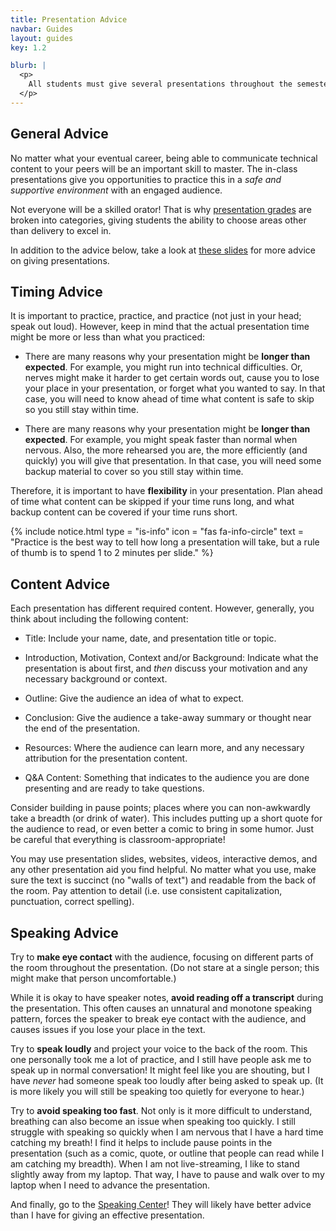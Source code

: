 ```yaml
---
title: Presentation Advice
navbar: Guides
layout: guides
key: 1.2

blurb: |
  <p>
    All students must give several presentations throughout the semester. This guide focuses on the general advice for presentations. See the <a href="./">individual guides</a> on each presentation for <strong>speaker</strong> requirements.
  </p>
---
```


## General Advice

No matter what your eventual career, being able to communicate technical content to your peers will be an important skill to master. The in-class presentations give you opportunities to practice this in a *safe and supportive environment* with an engaged audience.

Not everyone will be a skilled orator! That is why [presentation grades](presentation-grading.html) are broken into categories, giving students the ability to choose areas other than delivery to excel in.

In addition to the advice below, take a look at [these slides]("/files/presentations.pdf") for more advice on giving presentations.

## Timing Advice

It is important to practice, practice, and practice (not just in your head; speak out loud). However, keep in mind that the actual presentation time might be more or less than what you practiced:

  - There are many reasons why your presentation might be **longer than expected**. For example, you might run into technical difficulties. Or, nerves might make it harder to get certain words out, cause you to lose your place in your presentation, or forget what you wanted to say. In that case, you will need to know ahead of time what content is safe to skip so you still stay within time.

  - There are many reasons why your presentation might be **longer than expected**. For example, you might speak faster than normal when nervous. Also, the more rehearsed you are, the more efficiently (and quickly) you will give that presentation. In that case, you will need some backup material to cover so you still stay within time.

Therefore, it is important to have **flexibility** in your presentation. Plan ahead of time what content can be skipped if your time runs long, and what backup content can be covered if your time runs short.

{% include notice.html type = "is-info" icon = "fas fa-info-circle" text = "Practice is the best way to tell how long a presentation will take, but a rule of thumb is to spend 1 to 2 minutes per slide." %}


## Content Advice

Each presentation has different required content. However, generally, you think about including the following content:

  - Title: Include your name, date, and presentation title or topic.

  - Introduction, Motivation, Context and/or Background: Indicate what the presentation is about first, and *then* discuss your motivation and any necessary background or context.

  - Outline: Give the audience an idea of what to expect.

  - Conclusion: Give the audience a take-away summary or thought near the end of the presentation.

  - Resources: Where the audience can learn more, and any necessary attribution for the presentation content.

  - Q&A Content: Something that indicates to the audience you are done presenting and are ready to take questions.

Consider building in pause points; places where you can non-awkwardly take a breadth (or drink of water). This includes putting up a short quote for the audience to read, or even better a comic to bring in some humor. Just be careful that everything is classroom-appropriate!

You may use presentation slides, websites, videos, interactive demos, and any other presentation aid you find helpful. No matter what you use, make sure the text is succinct (no "walls of text") and readable from the back of the room. Pay attention to detail (i.e. use consistent capitalization, punctuation, correct spelling).

## Speaking Advice

Try to **make eye contact** with the audience, focusing on different parts of the room throughout the presentation. (Do not stare at a single person; this might make that person uncomfortable.)

While it is okay to have speaker notes, **avoid reading off a transcript** during the presentation. This often causes an unnatural and monotone speaking pattern, forces the speaker to break eye contact with the audience, and causes issues if you lose your place in the text.

Try to **speak loudly** and project your voice to the back of the room. This one personally took me a lot of practice, and I still have people ask me to speak up in normal conversation! It might feel like you are shouting, but I have *never* had someone speak too loudly after being asked to speak up. (It is more likely you will still be speaking too quietly for everyone to hear.)

Try to **avoid speaking too fast**. Not only is it more difficult to understand, breathing can also become an issue when speaking too quickly. I still struggle with speaking so quickly when I am nervous that I have a hard time catching my breath! I find it helps to include pause points in the presentation (such as a comic, quote, or outline that people can read while I am catching my breadth). When I am not live-streaming, I like to stand slightly away from my laptop. That way, I have to pause and walk over to my laptop when I need to advance the presentation.

And finally, go to the [Speaking Center](https://myusf.usfca.edu/lwsc/speaking-center/)! They will likely have better advice than I have for giving an effective presentation.
